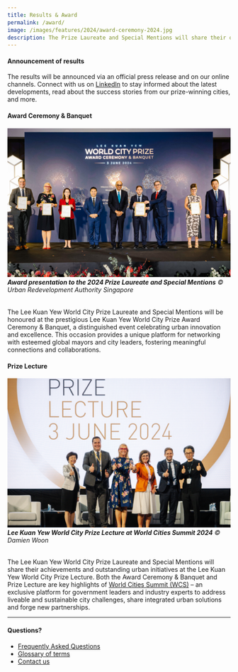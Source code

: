 ```yaml
---
title: Results & Award
permalink: /award/
image: /images/features/2024/award-ceremony-2024.jpg
description: The Prize Laureate and Special Mentions will share their outstanding urban initiatives at the Prize Lecture, a key highlight of World Cities Summit in Singapore.
---
```


#### **Announcement of results**

The results will be announced via an official press release and on our online channels. Connect with us on [LinkedIn](https://www.linkedin.com/company/worldcityprize/) to stay informed about the latest developments, read about the success stories from our prize-winning cities, and more.

#### **Award Ceremony & Banquet**

###### ![Award presentation to Vienna the 2024 Prize Laureate and Special Mentions](/images/features/2024/award-ceremony-2024.jpg/)**Award presentation to the 2024 Prize Laureate and Special Mentions** © Urban Redevelopment Authority Singapore

The Lee Kuan Yew World City Prize Laureate and Special Mentions will be honoured at the prestigious Lee Kuan Yew World City Prize Award Ceremony & Banquet, a distinguished event celebrating urban innovation and excellence. This occasion provides a unique platform for networking with esteemed global mayors and city leaders, fostering meaningful connections and collaborations.

#### **Prize Lecture**

###### ![Lee Kuan Yew World City Prize Lecture at World Cities Summit 2024](/images/features/2024/prize-lecture-2024.jpg/)**Lee Kuan Yew World City Prize Lecture at World Cities Summit 2024** © Damien Woon

The Lee Kuan Yew World City Prize Laureate and Special Mentions will share their achievements and outstanding urban initiatives at the Lee Kuan Yew World City Prize Lecture. Both the Award Ceremony & Banquet and Prize Lecture are key highlights of [World Cities Summit (WCS)](https://www.worldcitiessummit.com.sg) – an exclusive platform for government leaders and industry experts to address liveable and sustainable city challenges, share integrated urban solutions and forge new partnerships.

---

#### **Questions?**

- [Frequently Asked Questions](/faq/)
- [Glossary of terms](/glossary/)
- [Contact us](/feedback/)
